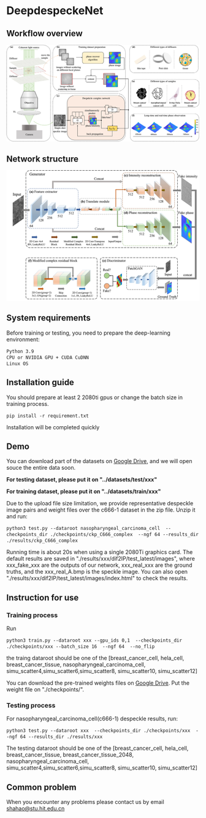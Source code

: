 # DeepdespeckeNet

## Workflow overview
![Workflow overview](/assets/overview.jpg)


## Network structure
![Network structure](/assets/network.jpg)

## System requirements
Before training or testing, you need to prepare the deep-learning environment:
```
Python 3.9
CPU or NVIDIA GPU + CUDA CuDNN
Linux OS
```

## Installation guide
You should prepare at least 2 2080ti gpus or change the batch size in training process. 
```
pip install -r requirement.txt
```
Installation will be completed quickly

## Demo
You can download part of the datasets on [Google Drive](https://drive.google.com/drive/folders/1jF5DLO8Ug0hElA0rOrNcWN_RJUkaqjCp?usp=sharing), and we will open souce the entire data soon.

**For testing dataset, please put it on "../datasets/test/xxx"**

**For training dataset, please put it on "../datasets/train/xxx"**

Due to the upload file size limitation, we provide representative despeckle image pairs and weight files over the c666-1 dataset in the zip file. Unzip it and run: 

```
python3 test.py --dataroot nasopharyngeal_carcinoma_cell  --checkpoints_dir ./checkpoints/ckp_C666_complex  --ngf 64 --results_dir ./results/ckp_C666_complex
```

Running time is about 20s when using a single 2080Ti graphics card. The default results are saved in "./results/xxx/dif2IP/test_latest/images", where xxx_fake_xxx are the outputs of our network, xxx_real_xxx are the ground truths, and the xxx_real_A.bmp is the speckle image. You can also open "./results/xxx/dif2IP/test_latest/images/index.html" to check the results.


## Instruction for use
### Training process

Run 
```
python3 train.py --dataroot xxx --gpu_ids 0,1  --checkpoints_dir ./checkpoints/xxx --batch_size 16  --ngf 64  --no_flip
```
the traing dataroot should be one of the [breast_cancer_cell, hela_cell, breast_cancer_tissue, nasopharyngeal_carcinoma_cell, simu_scatter4,simu_scatter6,simu_scatter8, simu_scatter10, simu_scatter12]

You can download the pre-trained weights files on [Google Drive](https://drive.google.com/drive/folders/1-KcDxA5QWE8G-_YlJphAYG-20pO4x5rx?usp=sharing). Put the weight file on "./checkpoints/".
### Testing process

For nasopharyngeal_carcinoma_cell(c666-1) despeckle results, run:
```
python3 test.py --dataroot xxx  --checkpoints_dir ./checkpoints/xxx  --ngf 64 --results_dir ./results/xxx
```

The testing dataroot should be one of the [breast_cancer_cell, hela_cell, breast_cancer_tissue, breast_cancer_tissue_2048, nasopharyngeal_carcinoma_cell, simu_scatter4,simu_scatter6,simu_scatter8, simu_scatter10, simu_scatter12]



## Common problem
When you encounter any problems please contact us by email <shahao@stu.hit.edu.cn>
